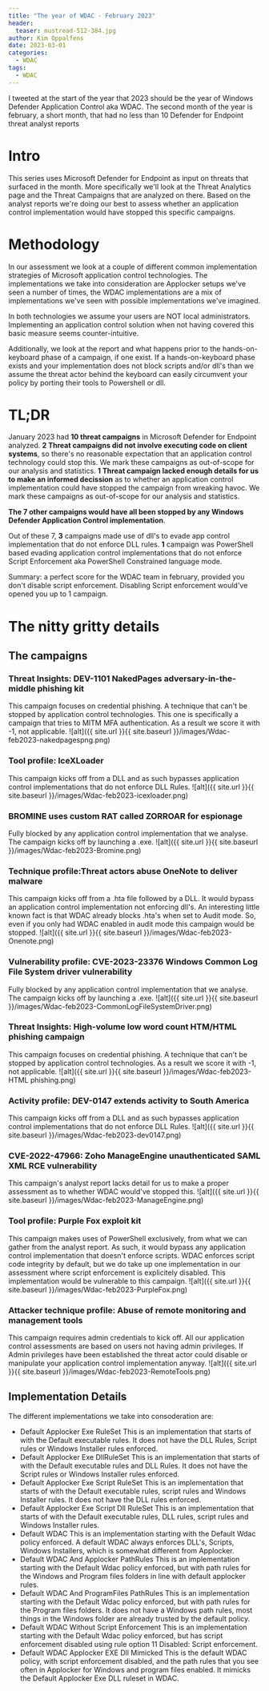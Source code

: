 ```yaml
---
title: "The year of WDAC - February 2023"
header:
  teaser: mustread-512-384.jpg
author: Kim Oppalfens
date: 2023-03-01
categories:
  - WDAC
tags:
  - WDAC
---
```


I tweeted at the start of the year that 2023 should be the year of Windows Defender Application Control aka WDAC.
The second month of the year is february, a short month, that had no less than 10 Defender for Endpoint threat analyst reports

# Intro #
This series uses Microsoft Defender for Endpoint as input on threats that surfaced in the month. More specifically we'll look at the Threat Analytics page and the Threat Campaigns that are analyzed on there. Based on the analyst reports we're doing our best to assess whether an application control implementation would have stopped this specific campaigns. 

# Methodology #
In our assessment we look at a couple of different common implementation strategies of Microsoft application control technologies. The implementations we take into consideration are Applocker setups we've seen a number of times, the WDAC implementations are a mix of implementations we've seen with possible implementations we've imagined.

In both technologies we assume your users are NOT local administrators. Implementing an application control solution when not having covered this basic measure seems counter-intuitive. 

Additionally, we look at the report and what happens prior to the hands-on-keyboard phase of a campaign, if one exist. If a hands-on-keyboard phase exists and your implementation does not block scripts and/or dll's than we assume the threat actor behind the keyboard can easily circumvent your policy by porting their tools to Powershell or dll.

# TL;DR  #
January 2023 had __10 threat campaigns__ in Microsoft Defender for Endpoint analyzed.
__2 Threat campaigns did not involve executing code on client systems__, so there's no reasonable expectation that an application control technology could stop this. We mark these campaigns as out-of-scope for our analysis and statistics.
__1 Threat campaign lacked enough details for us to make an informed decission__ as to whether an application control implementation could have stopped the campaign from wreaking havoc. We mark these campaigns as out-of-scope for our analysis and statistics.

__The 7 other campaigns would have all been stopped by any Windows Defender Application Control implementation__. 

Out of these 7, __3__ campaigns made use of dll's to evade app control implementation that do not enforce DLL rules.
__1__ campaign was PowerShell based evading application control implementations that do not enforce Script Enforcement aka PowerShell Constrained language mode.

Summary: a perfect score for the WDAC team in february, provided you don't disable script enforcement. Disabling Script enforcement would've opened you up to 1 campaign.

# The nitty gritty details #
## The campaigns ##
### Threat Insights: DEV-1101 NakedPages adversary-in-the-middle phishing kit ###
This campaign focuses on credential phishing. A technique that can't be stopped by application control technologies. This one is specifically a campaign that tries to MITM MFA authentication. As a result we score it with -1, not applicable.
![alt]({{ site.url }}{{ site.baseurl }}/images/Wdac-feb2023-nakedpagespng.png)
### Tool profile: IceXLoader ###
This campaign kicks off from a DLL and as such bypasses application control implementations that do not enforce DLL Rules.
![alt]({{ site.url }}{{ site.baseurl }}/images/Wdac-feb2023-icexloader.png)
### BROMINE uses custom RAT called ZORROAR for espionage ###
Fully blocked by any application control implementation that we analyse. The campaign kicks off by launching a .exe.
![alt]({{ site.url }}{{ site.baseurl }}/images/Wdac-feb2023-Bromine.png)
### Technique profile:Threat actors abuse OneNote to deliver malware ###
This campaign kicks off from a .hta file followed by a DLL. It would bypass an application control implementation not enforcing dll's. An interesting little known fact is that WDAC already blocks .hta's when set to Audit mode. So, even if you only had WDAC enabled in audit mode this campaign would be stopped.
![alt]({{ site.url }}{{ site.baseurl }}/images/Wdac-feb2023-Onenote.png)
### Vulnerability profile: CVE-2023-23376 Windows Common Log File System driver vulnerability ###
Fully blocked by any application control implementation that we analyse. The campaign kicks off by launching a .exe.
![alt]({{ site.url }}{{ site.baseurl }}/images/Wdac-feb2023-CommonLogFileSystemDriver.png)
### Threat Insights: High-volume  low word count HTM/HTML phishing campaign ###
This campaign focuses on credential phishing. A technique that can't be stopped by application control technologies. As a result we score it with -1, not applicable.
![alt]({{ site.url }}{{ site.baseurl }}/images/Wdac-feb2023-HTML phishing.png)
### Activity profile: DEV-0147 extends activity to South America ###
This campaign kicks off from a DLL and as such bypasses application control implementations that do not enforce DLL Rules.
![alt]({{ site.url }}{{ site.baseurl }}/images/Wdac-feb2023-dev0147.png)
### CVE-2022-47966: Zoho ManageEngine unauthenticated SAML XML RCE vulnerability ###
This campaign's analyst report lacks detail for us to make a proper assessment as to whether WDAC would've stopped this.
![alt]({{ site.url }}{{ site.baseurl }}/images/Wdac-feb2023-ManageEngine.png)
### Tool profile: Purple Fox exploit kit ###
This campaign makes uses of PowerShell exclusively, from what we can gather from the analyst report. As such, it would bypass any application control implementation that doesn't enforce scripts.
WDAC enforces script code integrity by default, but we do take up one implementation in our assessment where script enforcement is explicitely disabled. This implementation would be vulnerable to this campaign.
![alt]({{ site.url }}{{ site.baseurl }}/images/Wdac-feb2023-PurpleFox.png)
### Attacker technique profile: Abuse of remote monitoring and management tools ###
This campaign requires admin credentials to kick off. All our application control assessments are based on users not having admin privileges. If Admin privileges have been established the threat actor could disable or manipulate your application control implementation anyway.
![alt]({{ site.url }}{{ site.baseurl }}/images/Wdac-feb2023-RemoteTools.png)









## Implementation Details ##
The different implementations we take into consoderation are:

* Default Applocker Exe RuleSet
  This is an implementation that starts of with the Default executable rules. It does not have the DLL Rules, Script rules or Windows Installer rules enforced. 
* Default Applocker Exe DllRuleSet
  This is an implementation that starts of with the Default executable rules and DLL Rules. It does not have the Script rules or Windows Installer rules enforced. 
* Default Applocker Exe Script RuleSet
  This is an implementation that starts of with the Default executable rules, script rules and Windows Installer rules. It does not have the DLL rules enforced.
* Default Applocker Exe Script Dll RuleSet
This is an implementation that starts of with the Default executable rules, DLL rules, script rules and Windows Installer rules. 
* Default WDAC
This is an implementation starting with the Default Wdac policy enforced. A default WDAC always enforces DLL's, Scripts, Windows Installers, which is somewhat different from Applocker.
* Default WDAC And Applocker PathRules
This is an implementation starting with the Default Wdac policy enforced, but with path rules for the Windows and Program files folders in line with default applocker rules.
* Default WDAC And ProgramFiles PathRules
This is an implementation starting with the Default Wdac policy enforced, but with path rules for the Program files folders. It does not have a Windows path rules, most things in the Windows folder are already trusted by the default policy.
* Default WDAC Without Script Enforcement
This is an implementation starting with the Default Wdac policy enforced, but has script enforcement disabled using rule option 11 Disabled: Script enforcement.
* Default WDAC Applocker EXE Dll Mimicked
This is the default WDAC policy, with script enforcement disabled, and the path rules that you see often in Applocker for Windows and program files enabled. It mimicks the Default Applocker Exe DLL ruleset in WDAC.



